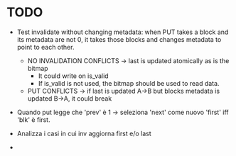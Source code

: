 # TODO #

* Test invalidate without changing metadata: when PUT takes a block and its metadata are not 0,
    it takes those blocks and changes metadata to point to each other.
  * NO INVALIDATION CONFLICTS -> last is updated atomically as is the bitmap
    * It could write on is_valid
    * If is_valid is not used, the bitmap should be used to read data.
  * PUT CONFLICTS -> if last is updated A->B but blocks metadata is updated B->A, it could break


* Quando put legge che 'prev' è 1 -> seleziona 'next' come nuovo 'first' iff 'blk' è first. 
* Analizza i casi in cui inv aggiorna first e/o last
* 